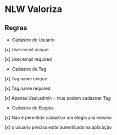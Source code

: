# NLW Valoriza


## Regras

- Cadastro de Usuario

[x] User.email unique

[x] User.email required

- Cadastro de Tag

[x] Tag.name unique

[x] Tag.name required

[x] Apenas User.admin = true podem cadastrar Tag

- Cadastro de Elogios

[x] Não é permitido cadastrar um elogio a si mesmo

[x] o usuario precisa estar autenticado na aplicação